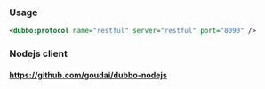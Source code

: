 ### Usage

```xml
<dubbo:protocol name="restful" server="restful" port="8090" />
```

### Nodejs client

#### https://github.com/goudai/dubbo-nodejs